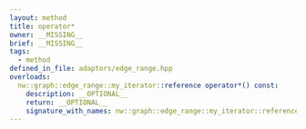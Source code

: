 ```yaml
---
layout: method
title: operator*
owner: __MISSING__
brief: __MISSING__
tags:
  - method
defined_in_file: adaptors/edge_range.hpp
overloads:
  nw::graph::edge_range::my_iterator::reference operator*() const:
    description: __OPTIONAL__
    return: __OPTIONAL__
    signature_with_names: nw::graph::edge_range::my_iterator::reference operator*() const
---
```

